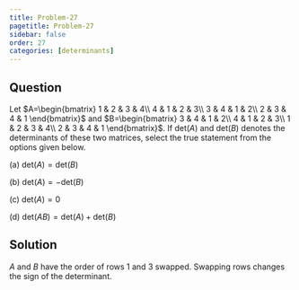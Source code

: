 ```yaml
---
title: Problem-27
pagetitle: Problem-27
sidebar: false
order: 27
categories: [determinants]
---
```


## Question

Let $A=\begin{bmatrix}
1 & 2 & 3 & 4\\
4 & 1 & 2 & 3\\
3 & 4 & 1 & 2\\
2 & 3 & 4 & 1
\end{bmatrix}$ and $B=\begin{bmatrix}
3 & 4 & 1 & 2\\
4 & 1 & 2 & 3\\
1 & 2 & 3 & 4\\
2 & 3 & 4 & 1
\end{bmatrix}$. If $\text{det}( A)$ and $\text{det}( B)$ denotes the determinants of these two matrices, select the true statement from the options given below.

(a) $\text{det}( A) =\text{det}( B)$

(b) $\text{det}( A) =-\text{det}( B)$

(c) $\text{det}( A) =0$

(d) $\text{det}( AB) =\text{det}( A) +\text{det}( B)$

## Solution


$A$ and $B$ have the order of rows $1$ and $3$ swapped. Swapping rows changes the sign of the determinant.

